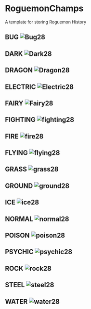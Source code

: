 # RoguemonChamps
A template for storing Roguemon History

## BUG ![Bug28](https://github.com/user-attachments/assets/b5963fc5-0353-4db5-ac2b-7aa3aa087b7b)

## DARK ![Dark28](https://github.com/user-attachments/assets/babbef5b-512d-492b-a822-731ea7ea1bb3)

## DRAGON ![Dragon28](https://github.com/user-attachments/assets/60ea4c77-d95e-45ef-8e83-edafcf4ce28f)

## ELECTRIC ![Electric28](https://github.com/user-attachments/assets/82377c4d-bbd7-45d4-9bc5-974e37470b80)

## FAIRY ![Fairy28](https://github.com/user-attachments/assets/34699dbf-83f7-43d3-8522-5857def2e0e8)

## FIGHTING ![fighting28](https://github.com/user-attachments/assets/59c42579-60ad-450f-aa3e-84d2d1b68e8e)

## FIRE ![fire28](https://github.com/user-attachments/assets/3f5a112c-833a-482e-887c-90abd0d423ed)

## FLYING ![flying28](https://github.com/user-attachments/assets/0091a78b-c568-4344-8d50-402198d0fc46)

## GRASS ![grass28](https://github.com/user-attachments/assets/225e9901-8395-4f12-bb33-13b9f6dd7363)

## GROUND ![ground28](https://github.com/user-attachments/assets/3b596805-a353-498b-9342-ee593d57a5ad)

## ICE ![ice28](https://github.com/user-attachments/assets/3e163f04-172a-4c41-b785-cb01cd788407)

## NORMAL ![normal28](https://github.com/user-attachments/assets/cd762d28-bf83-4ec6-becc-2c802ecec5f2)

## POISON ![poison28](https://github.com/user-attachments/assets/3cd64092-e0b7-4948-acec-fc2b573a5fb0)

## PSYCHIC ![psychic28](https://github.com/user-attachments/assets/bfbaa0b9-61f3-44c6-9b2a-545c2c184a42)

## ROCK ![rock28](https://github.com/user-attachments/assets/5b80a45c-8180-4baa-b709-ffaafea0ae6e)

## STEEL ![steel28](https://github.com/user-attachments/assets/dcbadf11-543a-42c4-9465-ddde9d09d97d)

## WATER ![water28](https://github.com/user-attachments/assets/97f19c51-aa22-44dd-b847-dd62d06700b3)


